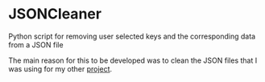 # JSONCleaner
Python script for removing user selected keys and the corresponding data from a JSON file

The main reason for this to be developed was to clean the JSON files that I was using for my other [project](https://github.com/RVDEYO/ButterType).
